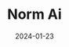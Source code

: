 ---  
layout: startup_page  
title: "Norm Ai"  
id: "norm.ai"  
permalink: "/normainorm.ai01232024/"  
website: "https://norm.ai"  
funding_round: "Seed"  
funding_amount: "$11.1M"  
investors: "Coatue, Haystack Ventures, M13 Ventures, Basis Set Ventures, Expa Ventures, Atypical Ventures"  
about: "Norm Ai has developed a Regulatory AI Agent platform that automates regulatory compliance for businesses of all sizes. Its platform converts regulations into AI agents capable of autonomous compliance determinations, allowing compliance teams to delegate tasks and validate results. This solves the costly and complex challenge of keeping up with ever-changing regulations."  
markets: "AI, LegalTech, Compliance"  
hq: "New York City, New York, United States"  
founded_year: "2022"  
linkedin: "https://www.linkedin.com/company/normative-ai"  
twitter: "https://twitter.com/NormativeAI"  
instagram: ""  
facebook: ""  
crunchbase: "https://www.crunchbase.com/organization/norm-ai"  
pitchbook: "https://pitchbook.com/profiles/company/554358-07"  

date_display: "23-Jan-2024"  
date: "2024-01-23"

# SEO Optimization  
meta_title: "Norm Ai - Seed Funding ($11.1M)"  
meta_description: "Norm Ai, Norm Ai has developed a Regulatory AI Agent platform that automates regulatory compliance for businesses of all sizes. Its platform converts regulatio..."  
meta_keywords: "Norm Ai, AI, LegalTech, Compliance, Seed funding"  
canonical_url: "https://startup.projectstartups.com/normainorm.ai01232024/"  
---